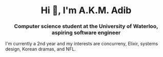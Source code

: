 <h1 align="center">Hi 👋, I'm A.K.M. Adib</h1>
<h3 align="center">Computer science student at the University of Waterloo, aspiring software engineer</h3>

I'm currently a 2nd year and my interests are concurreny, Elixir, systems design, Korean dramas, and NFL.

